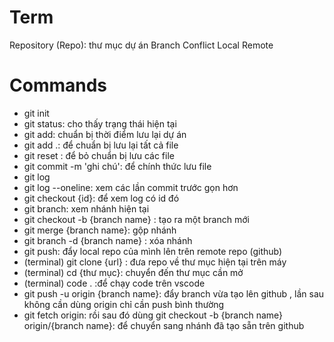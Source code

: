 # Term
Repository (Repo): thư mục dự án
Branch
Conflict
Local
Remote


# Commands
- git init
- git status: cho thấy trạng thái hiện tại
- git add: chuẩn bị thời điểm lưu lại dự án
- git add .: để chuẩn bị lưu lại tất cả file
- git reset : để bỏ chuẩn bị lưu các file
- git commit -m 'ghi chú': để chính thức lưu file
- git log
- git log --oneline: xem các lần commit trước gọn hơn
- git checkout {id}: để xem log có id đó
- git branch: xem nhánh hiện tại
- git checkout -b {branch name} : tạo ra một branch mới
- git merge {branch name}: gộp nhánh
- git branch -d {branch name} : xóa nhánh
- git push: đẩy local repo của mình lên trên remote repo (github)
- (terminal) git clone {url} : đưa repo về thư mục hiện tại trên máy
- (terminal) cd {thư mục}: chuyển đến thư mục cần mở
- (terminal) code . :để chạy code trên vscode
- git push -u origin {branch name}: đẩy branch vừa tạo lên github
, lần sau không cần dùng origin chỉ cần push bình thường
- git fetch origin: rồi sau đó dùng git checkout -b {branch name} origin/{branch name}: để chuyển sang nhánh đã tạo sẵn trên github
